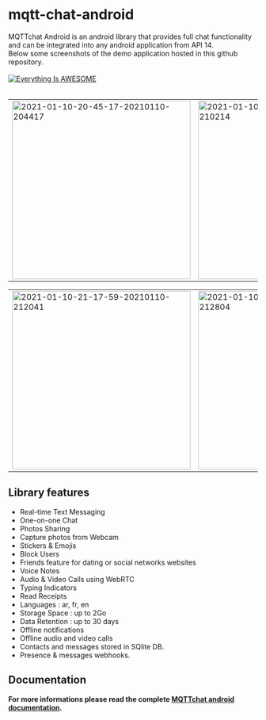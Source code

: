 # mqtt-chat-android
MQTTchat Android is an android library that provides full chat functionality and can be integrated into any android application from API 14.
<br>Below some screenshots of the demo application hosted in this github repository.
<br><br>
 [![Everything Is AWESOME](https://yt-embed.herokuapp.com/embed?v=StTqXEQ2l-Y)](https://www.youtube.com/watch?v=wjXeNZaPeLE "MQTTChat android Demo")
<br><br>
<table><tr><td>
<a href="https://ibb.co/gzvncR2"><img src="https://i.ibb.co/LnQGsZF/2021-01-10-20-45-17-20210110-204417.png" alt="2021-01-10-20-45-17-20210110-204417" border="0" height=360></a>
  </td><td>
  <a href="https://ibb.co/vQVr5Pj"><img src="https://i.ibb.co/YyPK9kL/2021-01-10-20-58-38-20210110-210214.png" alt="2021-01-10-20-58-38-20210110-210214" border="0" height=360></a>
  </td><td>
 <a href="https://ibb.co/k1WjFmS"><img src="https://i.ibb.co/py9cphL/2021-01-10-21-05-12-20210110-210808.png" alt="2021-01-10-21-05-12-20210110-210808" border="0"  height=360/></a>
  </td></tr>
  </table>
  <table><tr><td>
<a href="https://ibb.co/jJpX0Zr"><img src="https://i.ibb.co/TWC3jqg/2021-01-10-21-17-59-20210110-212041.png" alt="2021-01-10-21-17-59-20210110-212041" border="0" height=360/></a>
  </td><td>
<a href="https://ibb.co/TqRKwnY"><img src="https://i.ibb.co/DgkG16z/2021-01-10-21-25-15-20210110-212804.png" alt="2021-01-10-21-25-15-20210110-212804" border="0" height=360></a>
  </td><td>
<a href="https://ibb.co/mHR1zPV"><img src="https://i.ibb.co/D71sKjH/2020-02-09-11-23-27.jpg" alt="2020-02-09-11-23-27" border="0" height=360></a>
  </td>
  </tr>
  </table>
  
  

## Library features
- Real-time Text Messaging
- One-on-one Chat
- Photos Sharing
- Capture photos from Webcam
- Stickers & Emojis
- Block Users
- Friends feature for dating or social networks websites
- Voice Notes
- Audio & Video Calls using WebRTC
- Typing Indicators
- Read Receipts
- Languages : ar, fr, en
- Storage Space : up to 2Go
- Data Retention : up to 30 days
- Offline notifications
- Offline audio and video calls
- Contacts and messages stored in SQlite DB.
- Presence & messages webhooks.

## Documentation
__For more informations please read the complete <a href="https://doc.mqtt-chat.com/mqttchat-android/integration">MQTTchat android documentation</a>.__

